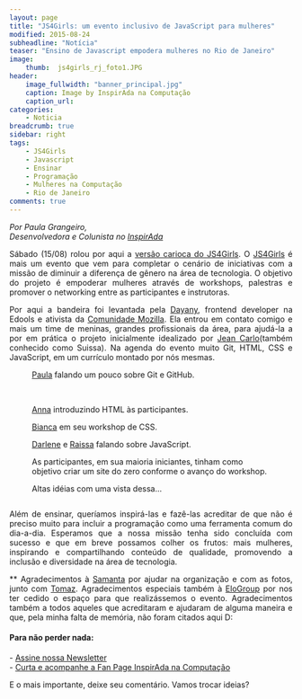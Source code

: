 ```yaml
---
layout: page
title: "JS4Girls: um evento inclusivo de JavaScript para mulheres"
modified: 2015-08-24
subheadline: "Notícia"
teaser: "Ensino de Javascript empodera mulheres no Rio de Janeiro"
image:
    thumb:  js4girls_rj_foto1.JPG
header:
    image_fullwidth: "banner_principal.jpg"
    caption: Image by InspirAda na Computação
    caption_url: 
categories:
    - Noticia
breadcrumb: true
sidebar: right
tags:
    - JS4Girls
    - Javascript
    - Ensinar
    - Programação
    - Mulheres na Computação
    - Rio de Janeiro
comments: true
---
```


<p style='font-style:italic;'>Por Paula Grangeiro, <br />Desenvolvedora e Colunista no <a href="http://inspiradanacomputacao.com/" target="_blank">InspirAda</a></p>

<p align="justify">Sábado (15/08) rolou por aqui a <a href="https://fb.me/JS4GirlsRio" target="_blank">versão carioca do JS4Girls</a>. O <a href="http://js4girls.com/" target="_blank">JS4Girls</a> é mais um evento que vem para completar o cenário de iniciativas com a missão de diminuir a diferença de gênero na área de tecnologia. O objetivo do projeto é empoderar mulheres através de workshops, palestras e promover o networking entre as participantes e instrutoras.</p>

<p align="justify">Por aqui a bandeira foi levantada pela <a href="https://twitter.com/dayanyrec" target="_blank">Dayany</a>, frontend developer na Edools e ativista da <a href="https://www.mozilla.org/pt-BR/contribute/" target="_blank">Comunidade Mozilla</a>. Ela entrou em contato comigo e mais um time de meninas, grandes profissionais da área, para ajudá-la a por em prática o projeto inicialmente idealizado por <a href="https://twitter.com/osuissa" target="_blank">Jean Carlo</a>(também conhecido como Suissa). Na agenda do evento muito Git, HTML, CSS e JavaScript, em um currículo montado por nós mesmas.</p> 

<figure>
    <img src="http://inspiradanacomputacao.github.io/images/js4girls_rj_foto1.JPG" alt="">
    <figcaption><a href="https://twitter.com/paulagrangeiro" target="_blank">Paula</a> falando um pouco sobre Git e GitHub.</figcaption>
</figure> 
​
<figure>
    <img src="http://inspiradanacomputacao.github.io/images/js4girls_rj_foto2.JPG" alt="">
    <figcaption><a href="https://twitter.com/yuizinha" target="_blank">Anna</a> introduzindo HTML às participantes.</figcaption>
</figure> 

<figure>
    <img src="http://inspiradanacomputacao.github.io/images/js4girls_rj_foto3.JPG" alt="">
    <figcaption><a href="https://twitter.com/__biancarosa" target="_blank">Bianca</a> em seu workshop de CSS.</figcaption>
</figure> 

<figure>
    <img src="http://inspiradanacomputacao.github.io/images/js4girls_rj_foto4.JPG" alt="">
    <figcaption><a href="https://fb.me/darlene.medeiros.169" target="_blank">Darlene</a> e <a href="https://fb.me/rai200890" target="_blank">Raissa</a> falando sobre JavaScript.</figcaption>
</figure> 


<figure>
    <img src="http://inspiradanacomputacao.github.io/images/js4girls_rj_foto5.JPG" alt="">
    <figcaption>As participantes, em sua maioria iniciantes, tinham como objetivo criar um site do zero conforme o avanço do workshop. </figcaption>
</figure> 

<figure>
    <img src="http://inspiradanacomputacao.github.io/images/js4girls_rj_foto6.JPG" alt="">
    <figcaption>Altas idéias com uma vista dessa...</figcaption>
</figure> 

<figure>
    <img src="http://inspiradanacomputacao.github.io/images/js4girls_rj_foto7.JPG" alt="">
    <figcaption></figcaption>
</figure> 

<p align="justify">Além de ensinar, queríamos inspirá-las e fazê-las acreditar de que não é preciso muito para incluir a programação como uma ferramenta comum do dia-a-dia. Esperamos que a nossa missão tenha sido concluída com sucesso e que em breve possamos colher os frutos: mais mulheres, inspirando e compartilhando conteúdo de qualidade, promovendo a inclusão e diversidade na área de tecnologia.</p>

<p align="justify">** Agradecimentos à <a href="https://twitter.com/samantacicilia" target="_blank">Samanta</a> por ajudar na organização e com as fotos, junto com <a href="https://fb.me/tomaz.cunha.7" target="_blank">Tomaz</a>. Agradecimentos especiais também à <a href="http://elogroup.com.br/" target="_blank">EloGroup</a> por nos ter cedido o espaço para que realizássemos o evento. Agradecimentos também a todos aqueles que acreditaram e ajudaram de alguma maneira e que, pela minha falta de memória, não foram citados aqui D: </p>

<h4> Para não perder nada: </h4>
<p>
- <a href="http://inspiradanacomputacao.us11.list-manage1.com/subscribe?u=e6a849e909bc803ed73b456c2&id=a85bc7db3b" target="_blank">Assine nossa Newsletter</a> <br />
- <a href="https://www.facebook.com/InspiradaNaComputacao" target="_blank">Curta e acompanhe a Fan Page InspirAda na Computação</a><br />
</p>
E o mais importante, deixe seu comentário. Vamos trocar ideias?